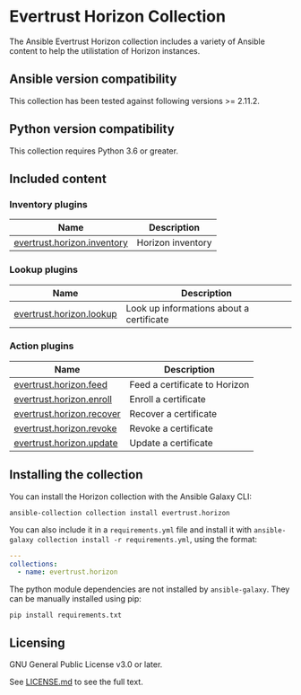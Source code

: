 # Evertrust Horizon Collection

The Ansible Evertrust Horizon collection includes a variety of Ansible content to help the utilistation of Horizon instances.  

<!-- Start requires_ansible -->
## Ansible version compatibility

This collection has been tested against following versions >= 2.11.2.  
<!-- End requires_ansible -->

## Python version compatibility

This collection requires Python 3.6 or greater.

<!-- Start collection content -->
## Included content

### Inventory plugins
Name | Description
--- | ---
[evertrust.horizon.inventory](docs/evertrust.horizon.inventory.asciidoc) | Horizon inventory

### Lookup plugins
Name | Description
--- | ---
[evertrust.horizon.lookup](docs/evertrust.horizon.lookup.asciidoc) | Look up informations about a certificate 

### Action plugins
Name | Description
--- | ---
[evertrust.horizon.feed](docs/evertrust.horizon.feed_action.asciidoc) | Feed a certificate to Horizon
[evertrust.horizon.enroll](docs/evertrust.horizon.enroll_action.asciidoc) | Enroll a certificate
[evertrust.horizon.recover](docs/evertrust.horizon.recover_action.asciidoc) | Recover a certificate
[evertrust.horizon.revoke](docs/evertrust.horizon.revoke_action.asciidoc) | Revoke a certificate
[evertrust.horizon.update](docs/evertrust.horizon.update_action.asciidoc) | Update a certificate

<!-- End collection content -->

## Installing the collection

You can install the Horizon collection with the Ansible Galaxy CLI:

    ansible-collection collection install evertrust.horizon

You can also include it in a `requirements.yml` file and install it with `ansible-galaxy collection install -r requirements.yml`, using the format:

```yaml
---
collections:
  - name: evertrust.horizon
```

The python module dependencies are not installed by `ansible-galaxy`. They can be manually installed using pip:

    pip install requirements.txt

## Licensing

GNU General Public License v3.0 or later.

See [LICENSE.md](LICENSE.md) to see the full text.
